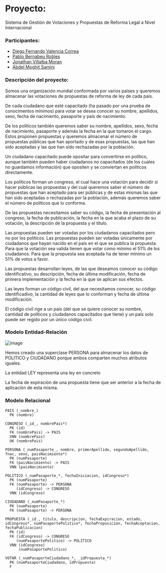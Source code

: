 # Proyecto: 
Sistema de Gestión de Votaciones y Propuestas de Reforma Legal a Nivel Internacional

### Participantes:
- [Diego Fernando Valencia Correa](https://github.com/DocD1306)
- [Pablo Bernabeu Robles](https://github.com/bernabeu17)
- [Jonathan Villalba Moran](https://github.com/JonathanWick21)
- [Abdel Moghit Samini](https://github.com/Samini04)

### Descripción del proyecto:
Somos una organización mundial conformada por varios países y queremos almacenar las votaciones de propuestas de reforma de ley de cada país.

De cada ciudadano que esté capacitado (ha pasado por una prueba de conocimentos mínimos) para votar se desea conocer su nombre, apellidos, sexo, fecha de nacimiento, pasaporte y país de nacimiento.

De los políticos también queremos saber su nombre, apellidos, sexo, fecha de nacimiento, pasaporte y además la fecha en la que tomaron el cargo. Estos proponen propuestas y queremos almacenar el número de propuestas públicas que han aportado y de esas propuestas, las que han sido aceptadas y las que han sido rechazadas por la población.

Un ciudadano capacitado puede opositar para convertirse en político, aunque también pueden haber ciudadanos no capacitados (de los cuales no guardamos información) que opositen y se conviertan en políticos directamente.

Los políticos forman un congreso, el cual hace una votación para decidir si hacer públicas las propuestas y del cual queremos saber el número de propuestas que han aceptado para ser públicas y de estas mismas las que han sido aceptadas o rechazadas por la población, además queremos saber el número de políticos que lo conforma.

De las propuestas necesitamos saber su código, la fecha de presentación al congreso, la fecha de publicación, la fecha en la que acaba el plazo de su votación, la descripción de la propuesta y el título.

Las propuestas pueden ser votadas por los ciudadanos capacitados pero no por los políticos. Las propuestas pueden ser votadas únicamente por ciudadanos que hayan nacido en el país en el que se publica la propuesta. Para que la votación sea valida tienen que votar como mínimo el 51% de los ciudadanos. Para que la propuesta sea aceptada ha de tener mínimo un 51% de votos a favor.

Las propuestas desarrollan leyes, de las que deseamos conocer su código identificativo, su descripción, fecha de última modificación, fecha de primera implementación y la fecha en la que se aplican sus efectos.

Las leyes forman un código civil, del que necesitamos conocer, su código identificadivo, la cantidad de leyes que lo conforman y fecha de última modificación.

El código civil rige a un país (del que se quiere conocer su nombre, cantidad de políticos y ciudadanos capacitados que tiene) y un país solo puede ser regido por un único código civil. 

### Modelo Entidad-Relación

![image](https://github.com/user-attachments/assets/2094ab2c-4eaf-4dc7-ab9a-057e69edd438)

Hemos creado una superclase PERSONA para almacenar los datos de POLITICO y CIUDADANO porque ambos comparten muchos atributos iguales.

La entidad LEY representa una ley en concreto

La fecha de expiración de una propuesta tiene que ser anterior a la fecha de aplicación de esta misma.


### Modelo Relacional

``` 
PAIS (_nombre_)  
  PK (nombre)

CONGRESO (_id_, nombrePais*)
  PK (id)
  FK (nombrePais) -> PAIS
  VNN (nombrePais)
  UK (nombrePais)

PERSONA (_numPasaporte_, nombre, primerApellido, segundoApellido, fnac, sexo, paisNacimiento*)
  PK (numPasaporte)
  FK (paisNacimiento) -> PAIS
  VNN (paisNacimiento)

POLITICO (_numPasaporte_*, fechaIniciacion, idCongreso*)
  PK (numPasaporte)
  FK (numPasaporte) -> PERSONA
     (idCongreso) -> CONGRESO
  VNN (idCongreso)

CIUDADANO (_numPasaporte_*)
  PK (numPasaporte)
  FK (numPasaporte) -> PERSONA

PROPUESTA (_id_, titulo, descripcion, fechaExpiracion, estado, idCongreso*, numPasaportePolitico*, fechaProposicion, fechaAceptacion, fechaPublicacion)
  PK (id)
  FK (idCongreso) -> CONGRESO
     (numPasaportePolitico) -> POLITICO
  VNN (idCongreso)
      (numPasaportePolitico)

VOTAR (_numPasaporteCiudadano_*, _idPropuesta_*)
  PK (numPasaporteCiudadano, idPropuesta)
  F

```
